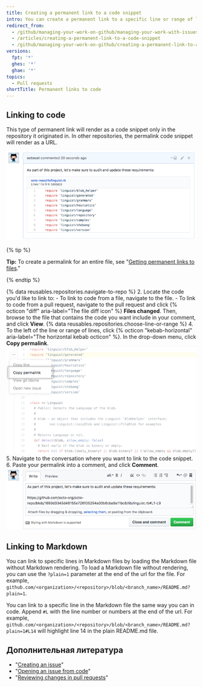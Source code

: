 ```yaml
---
title: Creating a permanent link to a code snippet
intro: You can create a permanent link to a specific line or range of lines of code in a specific version of a file or pull request.
redirect_from:
  - /github/managing-your-work-on-github/managing-your-work-with-issues-and-pull-requests/creating-a-permanent-link-to-a-code-snippet
  - /articles/creating-a-permanent-link-to-a-code-snippet
  - /github/managing-your-work-on-github/creating-a-permanent-link-to-a-code-snippet
versions:
  fpt: '*'
  ghes: '*'
  ghae: '*'
topics:
  - Pull requests
shortTitle: Permanent links to code
---
```


## Linking to code

This type of permanent link will render as a code snippet only in the repository it originated in. In other repositories, the permalink code snippet will render as a URL.

![Code snippet rendered in a comment](/assets/images/help/repository/rendered-code-snippet.png)

{% tip %}

**Tip:** To create a permalink for an entire file, see "[Getting permanent links to files](/articles/getting-permanent-links-to-files)."

{% endtip %}

{% data reusables.repositories.navigate-to-repo %}
2. Locate the code you'd like to link to:
    - To link to code from a file, navigate to the file.
    - To link to code from a pull request, navigate to the pull request and click {% octicon "diff" aria-label="The file diff icon" %} **Files changed**. Then, browse to the file that contains the code you want include in your comment, and click **View**.
{% data reusables.repositories.choose-line-or-range %}
4. To the left of the line or range of lines, click {% octicon "kebab-horizontal" aria-label="The horizontal kebab octicon" %}. In the drop-down menu, click **Copy permalink**. ![Kebab menu with option to copy a permanent link for a selected line](/assets/images/help/repository/copy-permalink-specific-line.png)
5. Navigate to the conversation where you want to link to the code snippet.
6. Paste your permalink into a comment, and click **Comment**. ![Pasted permalink in a comment in the same repository](/assets/images/help/repository/code-snippet-permalink-in-comment.png)

## Linking to Markdown

You can link to specific lines in Markdown files by loading the Markdown file without Markdown rendering. To load a Markdown file without rendering, you can use the `?plain=1` parameter at the end of the url for the file. For example, `github.com/<organization>/<repository>/blob/<branch_name>/README.md?plain=1`.

You can link to a specific line in the Markdown file the same way you can in code. Append `#L` with the line number or numbers at the end of the url. For example, `github.com/<organization>/<repository>/blob/<branch_name>/README.md?plain=1#L14` will highlight line 14 in the plain README.md file.

## Дополнительная литература

- "[Creating an issue](/articles/creating-an-issue/)"
- "[Opening an issue from code](/articles/opening-an-issue-from-code/)"
- "[Reviewing changes in pull requests](/articles/reviewing-changes-in-pull-requests/)"
